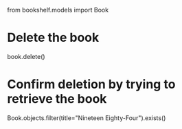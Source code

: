 from bookshelf.models import Book

# Delete the book

book.delete()

# Confirm deletion by trying to retrieve the book

Book.objects.filter(title="Nineteen Eighty-Four").exists()
